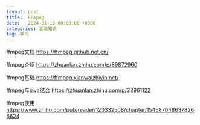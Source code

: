 ```yaml
---
layout: post
title:  FFmpeg
date:   2024-01-16 00:00:00 +0800
categories: 基础知识
tag: 学习
---
```




ffmpeg文档 https://ffmpeg.github.net.cn/

ffmpeg介绍 https://zhuanlan.zhihu.com/p/89872960

ffmpeg基础 https://ffmpeg.xianwaizhiyin.net/

ffmpeg与java结合 https://zhuanlan.zhihu.com/p/38961122

ffmpeg使用 https://www.zhihu.com/pub/reader/120332508/chapter/1545870486378266624